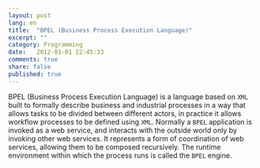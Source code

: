 ```yaml
---
layout: post
lang: en
title:  "BPEL (Business Process Execution Language)"
excerpt: ""
category: Programming
date:   2012-01-01 22:45:33
comments: true
share: false
published: true
---
```


BPEL (Business Process Execution Language) is a language based on `XML` built to formally describe business and industrial processes in a way that allows tasks to be divided between different actors, in practice it allows workflow processes to be defined using `XML`.
Normally a `BPEL` application is invoked as a web service, and interacts with the outside world only by invoking other web services. 
It represents a form of coordination of web services, allowing them to be composed recursively. 
The runtime environment within which the process runs is called the `BPEL` engine.

